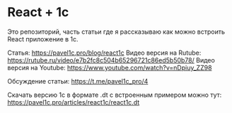 # React + 1с

Это репозиторий, часть статьи где я рассказываю как можно встроить React приложение в 1с.

Статья: https://pavel1c.pro/blog/react1c
Видео версия на Rutube: https://rutube.ru/video/e7b2fc8c504b65296721c86ed5b50b78/
Видео версия на Youtube: https://www.youtube.com/watch?v=nDpiuy_ZZ98

Обсуждение статьи: https://t.me/pavel1c_pro/4

Скачать версию 1с в формате .dt с встроенным примером можно тут: https://pavel1c.pro/articles/react1c/react1c.dt